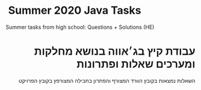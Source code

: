 #  Summer 2020 Java Tasks
Summer tasks from high school: Questions + Solutions (HE)

<div dir="rtl">
  
  # עבודת קיץ בג׳אווה בנושא מחלקות ומערכים שאלות ופתרונות
  השאלות נמצאות בקובץ הוורד המצורף והפתרון בחבילה המצורפץ בקובץ הפרויקט
  
  
  
  <div>
